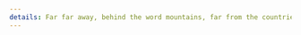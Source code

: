 ```yaml
---
details: Far far away, behind the word mountains, far from the countries Vokalia and Consonantia, there live the blind texts. Separated they live in Bookmarksgrove right at the coast of the Semantics, a large language ocean.A small river named Duden flows by their place and supplies it with the necessary regelialia. It is a paradisematic country, in which roasted parts of sentences fly into your mouth.
---
```

